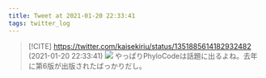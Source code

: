```yaml
---
title: Tweet at 2021-01-20 22:33:41
tags: twitter_log
---
```


> [!CITE] https://twitter.com/kaisekiriu/status/1351885614182932482 (2021-01-20 22:33:41)
> ![](https://twitter.com/kaisekiriu/status/1351885614182932482)
> やっぱりPhyloCodeは話題に出るよね。去年に第6版が出版されたばっかりだし。
